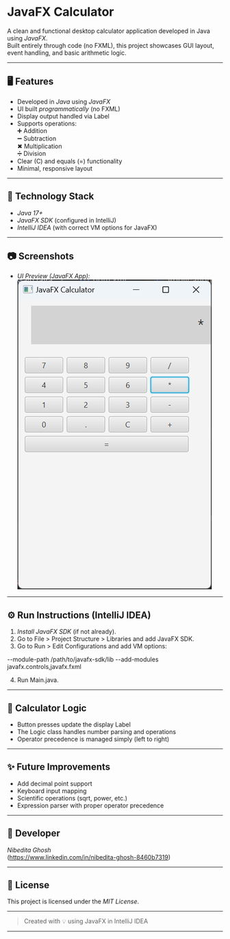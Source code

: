 
# JavaFX Calculator

A clean and functional desktop calculator application developed in Java using *JavaFX*.  
Built entirely through code (no FXML), this project showcases GUI layout, event handling, and basic arithmetic logic.

---

## 🖥 Features

- Developed in *Java* using *JavaFX*
- UI built *programmatically* (no FXML)
- Display output handled via Label
- Supports operations:  
  ➕ Addition  
  ➖ Subtraction  
  ✖ Multiplication  
  ➗ Division
- Clear (C) and equals (=) functionality
- Minimal, responsive layout

---

## 🔧 Technology Stack

- *Java 17+*
- *JavaFX SDK* (configured in IntelliJ)
- *IntelliJ IDEA* (with correct VM options for JavaFX)

---

## 📷 Screenshots





- *UI Preview (JavaFX App):*  
  ![UI Screenshot](images/calculator.png.png)

---


## ⚙ Run Instructions (IntelliJ IDEA)

1. *Install JavaFX SDK* (if not already).
2. Go to File > Project Structure > Libraries and add JavaFX SDK.
3. Go to Run > Edit Configurations and add VM options:

--module-path /path/to/javafx-sdk/lib --add-modules javafx.controls,javafx.fxml

4. Run Main.java.

---

## 🔄 Calculator Logic

- Button presses update the display Label
- The Logic class handles number parsing and operations
- Operator precedence is managed simply (left to right)

---

## ✨ Future Improvements

- Add decimal point support
- Keyboard input mapping
- Scientific operations (sqrt, power, etc.)
- Expression parser with proper operator precedence

---

## 👤 Developer

*Nibedita Ghosh*  
(https://www.linkedin.com/in/nibedita-ghosh-8460b7319)

---

## 📄 License

This project is licensed under the *MIT License*.

---

> Created with 💡 using JavaFX in IntelliJ IDEA


---


